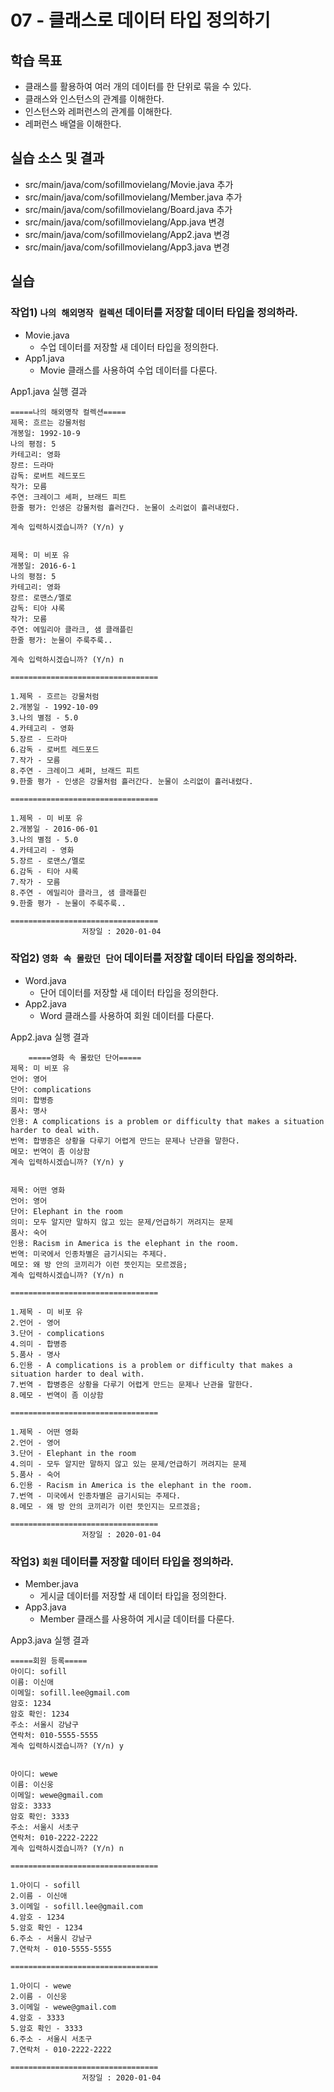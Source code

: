# 07 - 클래스로 데이터 타입 정의하기

## 학습 목표

- 클래스를 활용하여 여러 개의 데이터를 한 단위로 묶을 수 있다.
- 클래스와 인스턴스의 관계를 이해한다.
- 인스턴스와 레퍼런스의 관계를 이해한다.
- 레퍼런스 배열을 이해한다.

## 실습 소스 및 결과

- src/main/java/com/sofillmovielang/Movie.java 추가
- src/main/java/com/sofillmovielang/Member.java 추가
- src/main/java/com/sofillmovielang/Board.java 추가
- src/main/java/com/sofillmovielang/App.java 변경
- src/main/java/com/sofillmovielang/App2.java 변경
- src/main/java/com/sofillmovielang/App3.java 변경

## 실습

### 작업1) `나의 해외명작 컬렉션` 데이터를 저장할 데이터 타입을 정의하라.

- Movie.java
    - 수업 데이터를 저장할 새 데이터 타입을 정의한다.
- App1.java
    - Movie 클래스를 사용하여 수업 데이터를 다룬다.
    
App1.java 실행 결과

``` 
=====나의 해외명작 컬렉션=====
제목: 흐르는 강물처럼
개봉일: 1992-10-9
나의 평점: 5
카테고리: 영화
장르: 드라마
감독: 로버트 레드포드
작가: 모름
주연: 크레이그 셰퍼, 브래드 피트
한줄 평가: 인생은 강물처럼 흘러간다. 눈물이 소리없이 흘러내렸다.

계속 입력하시겠습니까? (Y/n) y


제목: 미 비포 유
개봉일: 2016-6-1
나의 평점: 5
카테고리: 영화
장르: 로맨스/멜로
감독: 티아 샤록
작가: 모름
주연: 에밀리아 클라크, 샘 클래플린
한줄 평가: 눈물이 주룩주룩..

계속 입력하시겠습니까? (Y/n) n

================================= 

1.제목 - 흐르는 강물처럼
2.개봉일 - 1992-10-09
3.나의 별점 - 5.0
4.카테고리 - 영화
5.장르 - 드라마
6.감독 - 로버트 레드포드
7.작가 - 모름
8.주연 - 크레이그 셰퍼, 브래드 피트
9.한줄 평가 - 인생은 강물처럼 흘러간다. 눈물이 소리없이 흘러내렸다.

================================= 

1.제목 - 미 비포 유
2.개봉일 - 2016-06-01
3.나의 별점 - 5.0
4.카테고리 - 영화
5.장르 - 로맨스/멜로
6.감독 - 티아 샤록
7.작가 - 모름
8.주연 - 에밀리아 클라크, 샘 클래플린
9.한줄 평가 - 눈물이 주룩주룩..

================================= 
                저장일 : 2020-01-04
```
                

### 작업2) `영화 속 몰랐던 단어` 데이터를 저장할 데이터 타입을 정의하라.

- Word.java
    - 단어 데이터를 저장할 새 데이터 타입을 정의한다.
- App2.java
    - Word 클래스를 사용하여 회원 데이터를 다룬다.

App2.java 실행 결과

```     
    =====영화 속 몰랐던 단어=====
제목: 미 비포 유
언어: 영어
단어: complications
의미: 합병증
품사: 명사
인용: A complications is a problem or difficulty that makes a situation harder to deal with.
번역: 합병증은 상황을 다루기 어렵게 만드는 문제나 난관을 말한다. 
메모: 번역이 좀 이상함
계속 입력하시겠습니까? (Y/n) y


제목: 어떤 영화
언어: 영어
단어: Elephant in the room
의미: 모두 알지만 말하지 않고 있는 문제/언급하기 꺼려지는 문제
품사: 숙어
인용: Racism in America is the elephant in the room.
번역: 미국에서 인종차별은 금기시되는 주제다.
메모: 왜 방 안의 코끼리가 이런 뜻인지는 모르겠음;
계속 입력하시겠습니까? (Y/n) n

================================= 

1.제목 - 미 비포 유
2.언어 - 영어
3.단어 - complications
4.의미 - 합병증
5.품사 - 명사
6.인용 - A complications is a problem or difficulty that makes a situation harder to deal with.
7.번역 - 합병증은 상황을 다루기 어렵게 만드는 문제나 난관을 말한다. 
8.메모 - 번역이 좀 이상함

================================= 

1.제목 - 어떤 영화
2.언어 - 영어
3.단어 - Elephant in the room
4.의미 - 모두 알지만 말하지 않고 있는 문제/언급하기 꺼려지는 문제
5.품사 - 숙어
6.인용 - Racism in America is the elephant in the room.
7.번역 - 미국에서 인종차별은 금기시되는 주제다.
8.메모 - 왜 방 안의 코끼리가 이런 뜻인지는 모르겠음;

================================= 
                저장일 : 2020-01-04

```

### 작업3) `회원` 데이터를 저장할 데이터 타입을 정의하라.

- Member.java
    - 게시글 데이터를 저장할 새 데이터 타입을 정의한다.
- App3.java
    - Member 클래스를 사용하여 게시글 데이터를 다룬다.

App3.java 실행 결과

```      
=====회원 등록=====
아이디: sofill
이름: 이신애
이메일: sofill.lee@gmail.com
암호: 1234
암호 확인: 1234
주소: 서울시 강남구
연락처: 010-5555-5555
계속 입력하시겠습니까? (Y/n) y


아이디: wewe
이름: 이신웅
이메일: wewe@gmail.com
암호: 3333
암호 확인: 3333
주소: 서울시 서초구
연락처: 010-2222-2222
계속 입력하시겠습니까? (Y/n) n

================================= 

1.아이디 - sofill
2.이름 - 이신애
3.이메일 - sofill.lee@gmail.com
4.암호 - 1234
5.암호 확인 - 1234
6.주소 - 서울시 강남구
7.연락처 - 010-5555-5555

================================= 

1.아이디 - wewe
2.이름 - 이신웅
3.이메일 - wewe@gmail.com
4.암호 - 3333
5.암호 확인 - 3333
6.주소 - 서울시 서초구
7.연락처 - 010-2222-2222

================================= 
                저장일 : 2020-01-04
```                 
                
